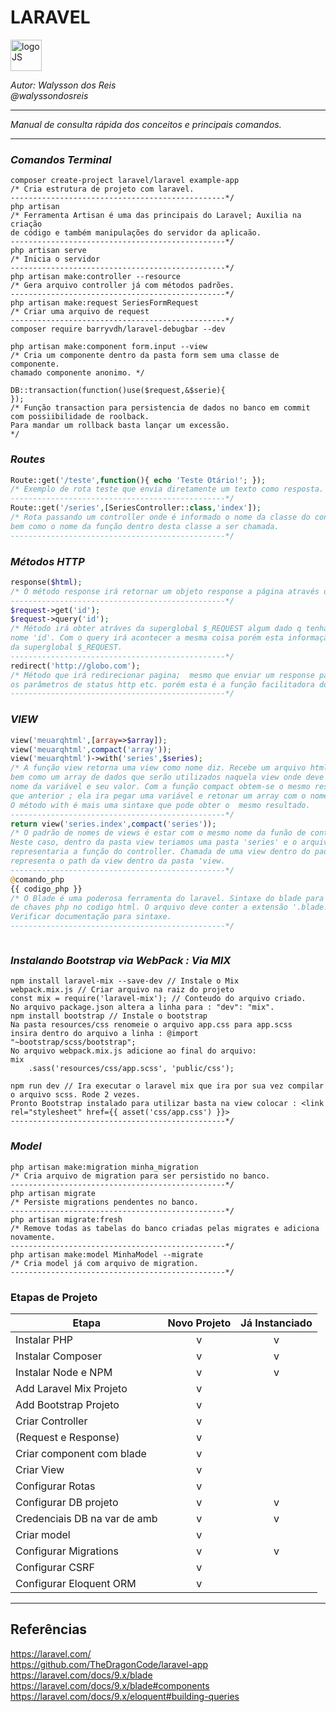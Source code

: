 # **LARAVEL**
<div>
<img src="https://upload.wikimedia.org/wikipedia/commons/thumb/9/9a/Laravel.svg/985px-Laravel.svg.png" alt="logoJS" width="50px"/> 
</div>


*Autor: Walysson dos Reis  
@walyssondosreis*

----------------------------------------------
*Manual de consulta rápida dos conceitos e principais comandos.*  

---------------------
### *Comandos Terminal*
~~~~
composer create-project laravel/laravel example-app
/* Cria estrutura de projeto com laravel.
------------------------------------------------*/
php artisan 
/* Ferramenta Artisan é uma das principais do Laravel; Auxilia na criação 
de código e também manipulações do servidor da aplicaão.
------------------------------------------------*/
php artisan serve
/* Inicia o servidor
------------------------------------------------*/
php artisan make:controller --resource 
/* Gera arquivo controller já com métodos padrões.
------------------------------------------------*/
php artisan make:request SeriesFormRequest
/* Criar uma arquivo de request
------------------------------------------------*/
composer require barryvdh/laravel-debugbar --dev

php artisan make:component form.input --view
/* Cria um componente dentro da pasta form sem uma classe de componente.
chamado componente anonimo. */

DB::transaction(function()use($request,&$serie){  
});
/* Função transaction para persistencia de dados no banco em commit com possiibilidade de roolback.
Para mandar um rollback basta lançar um excessão.
*/

~~~~

### *Routes*
~~~~PHP
Route::get('/teste',function(){ echo 'Teste Otário!'; });
/* Exemplo de rota teste que envia diretamente um texto como resposta.
------------------------------------------------*/
Route::get('/series',[SeriesController::class,'index']);
/* Rota passando um controller onde é informado o nome da classe do controlador
bem como o nome da função dentro desta classe a ser chamada.
------------------------------------------------*/
~~~~

### *Métodos HTTP*
~~~~PHP
response($html);
/* O método response irá retornar um objeto response a página através do protocolo HTTP
------------------------------------------------*/
$request->get('id');
$request->query('id');
/* Método irá obter atráves da superglobal $_REQUEST algum dado q tenha sido passada com
nome 'id'. Com o query irá acontecer a mesma coisa porém esta informação não sera buscada
da superglobal $_REQUEST.
------------------------------------------------*/
redirect('http://globo.com');
/* Método que irá redirecionar pagina;  mesmo que enviar um response passando todos
os parâmetros de status http etc. porém esta é a função facilitadora do laravel.
------------------------------------------------*/
~~~~
### *VIEW*
~~~PHP
view('meuarqhtml',[array=>$array]);
view('meuarqhtml',compact('array'));
view('meuarqhtml')->with('series',$series);
/* A função view retorna uma view como nome diz. Recebe um arquivo html ou php
bem como um array de dados que serão utilizados naquela view onde deve conter
nome da variável e seu valor. Com a função compact obtem-se o mesmo resultado 
que anterior ; ela ira pegar uma variável e retonar um array com o nome => valor.
O método with é mais uma sintaxe que pode obter o  mesmo resultado.
------------------------------------------------*/
return view('series.index',compact('series'));
/* O padrão de nomes de views é estar com o mesmo nome da funão de controller. 
Neste caso, dentro da pasta view teriamos uma pasta 'series' e o arquivo 'index.php'
representaria a função do controller. Chamada de uma view dentro do padrão; note o ponto
representa o path da view dentro da pasta 'view.
------------------------------------------------*/
@comando_php
{{ codigo_php }}
/* O Blade é uma poderosa ferramenta do laravel. Sintaxe do blade para substituição 
de chaves php no codigo html. O arquivo deve conter a extensão '.blade.php'.
Verificar documentação para sintaxe.
------------------------------------------------*/



~~~
### *Instalando Bootstrap via WebPack : Via MIX*
~~~
npm install laravel-mix --save-dev // Instale o Mix
webpack.mix.js // Criar arquivo na raiz do projeto
const mix = require('laravel-mix'); // Conteudo do arquivo criado.
No arquivo package.json altera a linha para : "dev": "mix".
npm install bootstrap // Instale o bootstrap
Na pasta resources/css renomeie o arquivo app.css para app.scss
insira dentro do arquivo a linha : @import "~bootstrap/scss/bootstrap";
No arquivo webpack.mix.js adicione ao final do arquivo: 
mix
    .sass('resources/css/app.scss', 'public/css');
    
npm run dev // Ira executar o laravel mix que ira por sua vez compilar o arquivo scss. Rode 2 vezes.
Pronto Bootstrap instalado para utilizar basta na view colocar : <link rel="stylesheet" href={{ asset('css/app.css') }}>
------------------------------------------------*/
~~~
### *Model*
~~~
php artisan make:migration minha_migration 
/* Cria arquivo de migration para ser persistido no banco.
------------------------------------------------*/
php artisan migrate 
/* Persiste migrations pendentes no banco.
------------------------------------------------*/
php artisan migrate:fresh
/* Remove todas as tabelas do banco criadas pelas migrates e adiciona novamente.
------------------------------------------------*/
php artisan make:model MinhaModel --migrate
/* Cria model já com arquivo de migration.
------------------------------------------------*/
~~~
### Etapas de Projeto  

Etapa                        | Novo Projeto          | Já Instanciado
------------                 | :------------:        | :------------: 
Instalar PHP                 |  v                    | v
Instalar Composer            |  v                    | v
Instalar Node e NPM          |  v                    | v
Add Laravel Mix Projeto      |  v                    |
Add Bootstrap Projeto        |  v                    |
Criar Controller             |  v                    |
(Request e Response)         |  v                    |
Criar component com blade    |  v                    |
Criar View                   |  v                    |
Configurar Rotas             |  v                    |
Configurar DB projeto        |  v                    | v
Credenciais DB na var de amb |  v                    | v
Criar model                  |  v                    |
Configurar Migrations        |  v                    | v
Configurar CSRF              |  v                    |
Configurar Eloquent ORM      |  v                    |

--------
## Referências 
https://laravel.com/   
https://github.com/TheDragonCode/laravel-app  
https://laravel.com/docs/9.x/blade  
https://laravel.com/docs/9.x/blade#components  
https://laravel.com/docs/9.x/eloquent#building-queries  



